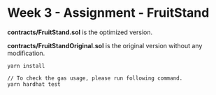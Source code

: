 # Week 3 - Assignment - FruitStand

**contracts/FruitStand.sol** is the optimized version.

**contracts/FruitStandOriginal.sol** is the original version without any modification.

````
yarn install

// To check the gas usage, please run following command.
yarn hardhat test
````
